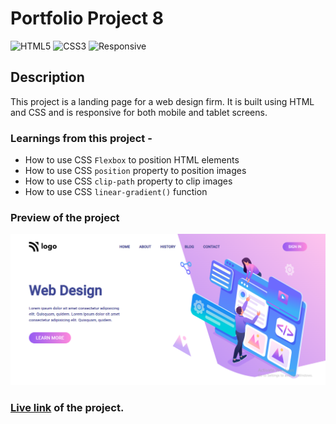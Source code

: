 # Portfolio Project 8

![HTML5](https://img.shields.io/badge/-HTML5-red)
![CSS3](https://img.shields.io/badge/-CSS3-blue)
![Responsive](https://img.shields.io/badge/-Responsive-blueviolet)

## Description

This project is a landing page for a web design firm. It is built using HTML and CSS and is responsive for both mobile and tablet screens.

### Learnings from this project -

- How to use CSS `Flexbox` to position HTML elements
- How to use CSS `position` property to position images
- How to use CSS `clip-path` property to clip images
- How to use CSS `linear-gradient()` function

### Preview of the project

![preview](./preview.png)

### [**Live link**](https://portfolio-project-8-murex.vercel.app/) of the project.
